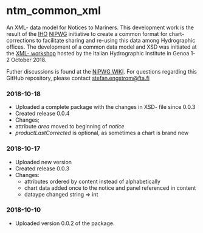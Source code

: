 # ntm_common_xml
An XML- data model for Notices to Mariners. This development work is the result of the [IHO](http://www.iho.int) [NIPWG](https://www.iho.int/srv1/index.php?option=com_content&view=article&id=628&Itemid=980&lang=en) initiative to create a common format for chart-corrections to facilitate sharing and re-using this data among Hydrographic offices. 
The development of a common data model and XSD was initiated at the [XML- workshop](https://www.iho.int/mtg_docs/com_wg/NIPWG/WorkshopXMLNtM2018/WorkshopXMLNtM2018Docs.html) hosted by the Italian Hydrographic Institute in Genoa 1-2 October 2018.

Futher discussions is found at the [NIPWG WIKI](http://wp12183585.server-he.de/npubwiki/wiki/index.php/NtM_Chart-correction_XML).
For questions regarding this GitHub repository, please contact stefan.engstrom@fta.fi

### 2018-10-18
  * Uploaded a complete package with the changes in XSD- file since 0.0.3
   * Created release 0.0.4
  * Changes;
   * attribute *area* moved to beginning of *notice*
   * *productLastCorrected* is optional, as sometimes a chart is brand new
  
### 2018-10-17
  * Uploaded new version
  * Created release 0.0.3
  * Changes: 
    * attributes ordered by content instead of alphabetically
    * chart data added once to the notice and panel referenced in content
    * <producingAgencyS62/> dataype changed string => int

### 2018-10-10
  * Uploaded version 0.0.2 of the package.
